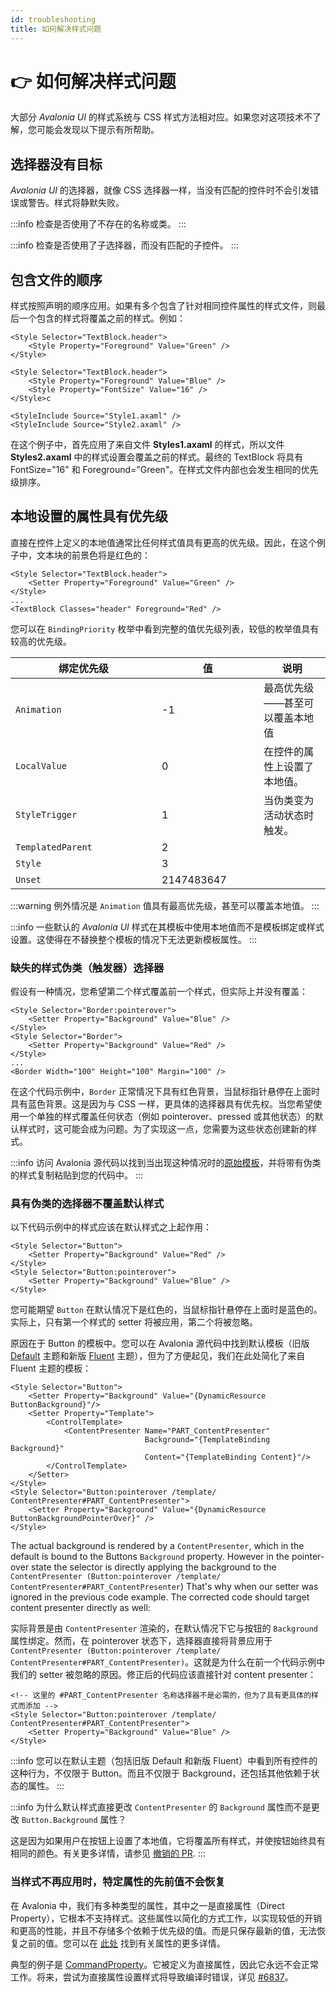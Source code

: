 ```yaml
---
id: troubleshooting
title: 如何解决样式问题
---
```



# 👉 如何解决样式问题

大部分 _Avalonia UI_ 的样式系统与 CSS 样式方法相对应。如果您对这项技术不了解，您可能会发现以下提示有所帮助。

## 选择器没有目标

_Avalonia UI_ 的选择器，就像 CSS 选择器一样，当没有匹配的控件时不会引发错误或警告。样式将静默失败。

:::info
检查是否使用了不存在的名称或类。
:::

:::info
检查是否使用了子选择器，而没有匹配的子控件。
:::

## 包含文件的顺序

样式按照声明的顺序应用。如果有多个包含了针对相同控件属性的样式文件，则最后一个包含的样式将覆盖之前的样式。例如：

```markup
<Style Selector="TextBlock.header">
    <Style Property="Foreground" Value="Green" />
</Style>
```

```markup
<Style Selector="TextBlock.header">
    <Style Property="Foreground" Value="Blue" />
    <Style Property="FontSize" Value="16" />
</Style>c
```

```markup
<StyleInclude Source="Style1.axaml" />
<StyleInclude Source="Style2.axaml" />
```

在这个例子中，首先应用了来自文件 **Styles1.axaml** 的样式，所以文件 **Styles2.axaml** 中的样式设置会覆盖之前的样式。最终的 TextBlock 将具有 FontSize="16" 和 Foreground="Green"。在样式文件内部也会发生相同的优先级排序。

## 本地设置的属性具有优先级

直接在控件上定义的本地值通常比任何样式值具有更高的优先级。因此，在这个例子中，文本块的前景色将是红色的：

```markup
<Style Selector="TextBlock.header">
    <Setter Property="Foreground" Value="Green" />
</Style>
...
<TextBlock Classes="header" Foreground="Red" />
```

您可以在 `BindingPriority` 枚举中看到完整的值优先级列表，较低的枚举值具有较高的优先级。

<table><thead><tr><th width="218">绑定优先级 </th><th width="147.33333333333331">值</th><th>说明</th></tr></thead><tbody><tr><td><code>Animation</code></td><td>-1</td><td>最高优先级——甚至可以覆盖本地值</td></tr><tr><td><code>LocalValue</code></td><td>0</td><td>在控件的属性上设置了本地值。</td></tr><tr><td><code>StyleTrigger</code></td><td>1</td><td>当伪类变为活动状态时触发。</td></tr><tr><td><code>TemplatedParent</code></td><td>2</td><td></td></tr><tr><td><code>Style</code></td><td>3</td><td></td></tr><tr><td><code>Unset</code></td><td>2147483647</td><td></td></tr></tbody></table>

:::warning
例外情况是 `Animation` 值具有最高优先级，甚至可以覆盖本地值。
:::

:::info
一些默认的 _Avalonia UI_ 样式在其模板中使用本地值而不是模板绑定或样式设置。这使得在不替换整个模板的情况下无法更新模板属性。
:::

### 缺失的样式伪类（触发器）选择器

假设有一种情况，您希望第二个样式覆盖前一个样式，但实际上并没有覆盖：

```markup
<Style Selector="Border:pointerover">
    <Setter Property="Background" Value="Blue" />
</Style>
<Style Selector="Border">
    <Setter Property="Background" Value="Red" />
</Style>
...
<Border Width="100" Height="100" Margin="100" />
```

在这个代码示例中，`Border` 正常情况下具有红色背景，当鼠标指针悬停在上面时具有蓝色背景。这是因为与 CSS 一样，更具体的选择器具有优先权。当您希望使用一个单独的样式覆盖任何状态（例如 pointerover、pressed 或其他状态）的默认样式时，这可能会成为问题。为了实现这一点，您需要为这些状态创建新的样式。

:::info
访问 Avalonia 源代码以找到当出现这种情况时的[原始模板](https://github.com/AvaloniaUI/Avalonia/tree/master/src/Avalonia.Themes.Fluent/Controls)，并将带有伪类的样式复制粘贴到您的代码中。
:::

### 具有伪类的选择器不覆盖默认样式

以下代码示例中的样式应该在默认样式之上起作用：

```markup
<Style Selector="Button">
    <Setter Property="Background" Value="Red" />
</Style>
<Style Selector="Button:pointerover">
    <Setter Property="Background" Value="Blue" />
</Style>
```

您可能期望 `Button` 在默认情况下是红色的，当鼠标指针悬停在上面时是蓝色的。实际上，只有第一个样式的 setter 将被应用，第二个将被忽略。

原因在于 Button 的模板中。您可以在 Avalonia 源代码中找到默认模板（旧版 [Default](https://github.com/AvaloniaUI/Avalonia/blob/master/src/Avalonia.Themes.Default/Button.xaml) 主题和新版 [Fluent](https://github.com/AvaloniaUI/Avalonia/blob/master/src/Avalonia.Themes.Fluent/Controls/Button.xaml) 主题），但为了方便起见，我们在此处简化了来自 Fluent 主题的模板：

```markup
<Style Selector="Button">
    <Setter Property="Background" Value="{DynamicResource ButtonBackground}"/>
    <Setter Property="Template">
        <ControlTemplate>
            <ContentPresenter Name="PART_ContentPresenter"
                              Background="{TemplateBinding Background}"
                              Content="{TemplateBinding Content}"/>
        </ControlTemplate>
    </Setter>
</Style>
<Style Selector="Button:pointerover /template/ ContentPresenter#PART_ContentPresenter">
    <Setter Property="Background" Value="{DynamicResource ButtonBackgroundPointerOver}" />
</Style>
```

The actual background is rendered by a `ContentPresenter`, which in the default is bound to the Buttons `Background` property. However in the pointer-over state the selector is directly applying the background to the `ContentPresenter (Button:pointerover /template/ ContentPresenter#PART_ContentPresenter`) That's why when our setter was ignored in the previous code example. The corrected code should target content presenter directly as well:

实际背景是由 `ContentPresenter` 渲染的，在默认情况下它与按钮的 `Background` 属性绑定。然而，在 pointerover 状态下，选择器直接将背景应用于 `ContentPresenter (Button:pointerover /template/ ContentPresenter#PART_ContentPresenter)`。这就是为什么在前一个代码示例中我们的 setter 被忽略的原因。修正后的代码应该直接针对 content presenter：

```markup
<!-- 这里的 #PART_ContentPresenter 名称选择器不是必需的，但为了具有更具体的样式而添加 -->
<Style Selector="Button:pointerover /template/ ContentPresenter#PART_ContentPresenter">
    <Setter Property="Background" Value="Blue" />
</Style>
```

:::info
您可以在默认主题（包括旧版 Default 和新版 Fluent）中看到所有控件的这种行为，不仅限于 Button。而且不仅限于 Background，还包括其他依赖于状态的属性。
:::

:::info
为什么默认样式直接更改 `ContentPresenter` 的 `Background` 属性而不是更改 `Button.Background` 属性？

这是因为如果用户在按钮上设置了本地值，它将覆盖所有样式，并使按钮始终具有相同的颜色。有关更多详情，请参见 [撤销的 PR](https://github.com/AvaloniaUI/Avalonia/pull/2662#issuecomment-515764732).
:::

### 当样式不再应用时，特定属性的先前值不会恢复

在 Avalonia 中，我们有多种类型的属性，其中之一是直接属性（Direct Property），它根本不支持样式。这些属性以简化的方式工作，以实现较低的开销和更高的性能，并且不存储多个依赖于优先级的值。而是只保存最新的值，无法恢复之前的值。您可以在 [此处](../custom-controls/defining-properties) 找到有关属性的更多详情。

典型的例子是 [CommandProperty](http://reference.avaloniaui.net/api/Avalonia.Controls/Button/B9689B29)。它被定义为直接属性，因此它永远不会正常工作。将来，尝试为直接属性设置样式将导致编译时错误，详见 [#6837](https://github.com/AvaloniaUI/Avalonia/issues/6837)。
